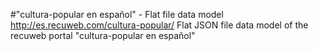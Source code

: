 #"cultura-popular en español" - Flat file data model
http://es.recuweb.com/cultura-popular/
Flat JSON file data model of the recuweb portal "cultura-popular en español"
